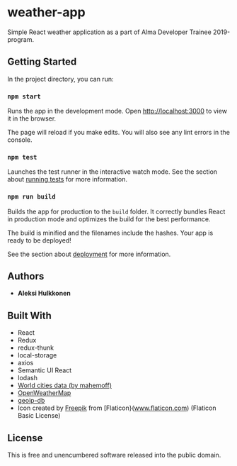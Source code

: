 # weather-app

Simple React weather application as a part of Alma Developer Trainee 2019-program.

## Getting Started

In the project directory, you can run:

### `npm start`

Runs the app in the development mode.
Open [http://localhost:3000](http://localhost:3000) to view it in the browser.

The page will reload if you make edits.
You will also see any lint errors in the console.

### `npm test`

Launches the test runner in the interactive watch mode.
See the section about [running tests](https://facebook.github.io/create-react-app/docs/running-tests) for more information.

### `npm run build`

Builds the app for production to the `build` folder.
It correctly bundles React in production mode and optimizes the build for the best performance.

The build is minified and the filenames include the hashes.
Your app is ready to be deployed!

See the section about [deployment](https://facebook.github.io/create-react-app/docs/deployment) for more information.

## Authors

* **Aleksi Hulkkonen**

## Built With

* React
* Redux
* redux-thunk
* local-storage
* axios
* Semantic UI React
* lodash
* [World cities data (by mahemoff)](https://github.com/mahemoff/geodata/)
* [OpenWeatherMap](https://openweathermap.org)
* [geoip-db](http://geoip-db.com/)
* Icon created by [Freepik](https://freepik.com) from [Flaticon}(www.flaticon.com) (Flaticon Basic License)


## License

This is free and unencumbered software released into the public domain.
